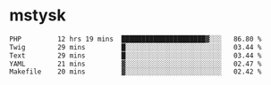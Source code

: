 # mstysk

<!--START_SECTION:waka-->

```txt
PHP         12 hrs 19 mins  █████████████████████▓░░░   86.80 %
Twig        29 mins         █░░░░░░░░░░░░░░░░░░░░░░░░   03.44 %
Text        29 mins         █░░░░░░░░░░░░░░░░░░░░░░░░   03.44 %
YAML        21 mins         ▓░░░░░░░░░░░░░░░░░░░░░░░░   02.47 %
Makefile    20 mins         ▓░░░░░░░░░░░░░░░░░░░░░░░░   02.42 %
```

<!--END_SECTION:waka-->

